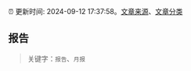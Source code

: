 :alarm_clock: 更新时间: 2024-09-12 17:37:58。[文章来源](/README.md)、[文章分类](/TAGS.md)

## 报告


> 关键字：`报告`、`月报`



